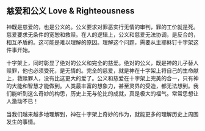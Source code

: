 ## 慈爱和公义 Love & Righteousness 
神既是慈爱的，也是公义的。公义要求对罪恶实行无情的审判，罪的工价就是死。慈爱要求无条件的宽恕和救赎。在人的逻辑上，公义和慈爱无法协调，是反合的，相互矛盾的。这可能是难以理解的原因。理解这个问题，需要从主耶稣钉十字架这件事开始。 
 
十字架上，同时彰显了绝对的公义和完全的慈爱。绝对的公义，既是神的儿子替人赎罪，他也必须受死，是无情的。完全的慈爱，就是神在十字架上将自己的生命献上，救赎罪人，没有比这更大的爱了。公义和慈爱在十字架上完美的合一，只有神的大能和智慧才能做到。人类最丰富的想象力，甚至灵界的受造，都无法想到。我们能听到这么奇妙的构思，历史上无与伦比的成就，真是极大的福气。常常思想让人激动不已！

当我们越来越多地理解到，神在十字架上奇妙的作为，就能更多的理解历史上周围发生的事情。
